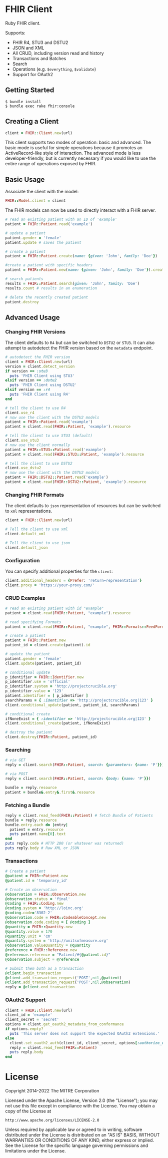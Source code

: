 # FHIR Client

Ruby FHIR client.

Supports:
* FHIR R4, STU3 and DSTU2
* JSON and XML
* All CRUD, including version read and history
* Transactions and Batches
* Search
* Operations (e.g. `$everything`, `$validate`)
* Support for OAuth2

## Getting Started

    $ bundle install
    $ bundle exec rake fhir:console

## Creating a Client
```ruby
client = FHIR::Client.new(url)
```

This client supports two modes of operation: basic and advanced.  The basic mode is useful for simple operations
because it promotes an ActiveRecord-like style of interaction.  The advanced mode is less developer-friendly, but is currently necessary if you would like to use the entire range of operations exposed by FHIR.

## Basic Usage

Associate the client with the model:

```ruby
FHIR::Model.client = client
```

The FHIR models can now be used to directly interact with a FHIR server.

```ruby
# read an existing patient with an ID of 'example'
patient = FHIR::Patient.read('example')

# update a patient
patient.gender = 'female'
patient.update # saves the patient

# create a patient
patient = FHIR::Patient.create(name: {given: 'John', family: 'Doe'})

#create a patient with specific headers
patient = FHIR::Patient.new(name: {given: 'John', family: 'Doe'}).create({Prefer: "return=representation"})

# search patients
results = FHIR::Patient.search(given: 'John', family: 'Doe')
results.count # results in an enumeration

# delete the recently created patient
patient.destroy
```

## Advanced Usage

### Changing FHIR Versions
The client defaults to `R4` but can be switched to `DSTU2` or `STU3`. It can also attempt to autodetect the FHIR version based on the `metadata` endpoint.

```ruby
# autodetect the FHIR version
client = FHIR::Client.new(url)
version = client.detect_version
if version == :stu3
  puts 'FHIR Client using STU3'
elsif version == :dstu2
  puts 'FHIR Client using DSTU2'
elsif version == :r4
  puts 'FHIR Client using R4'
end

# tell the client to use R4
client.use_r4
# now use the client with the DSTU2 models
patient = FHIR::Patient.read('example')
patient = client.read(FHIR::Patient, 'example').resource

# tell the client to use STU3 (default)
client.use_stu3
# now use the client normally
patient = FHIR::STU3::Patient.read('example')
patient = client.read(FHIR::STU3::Patient, 'example').resource

# tell the client to use DSTU2
client.use_dstu2
# now use the client with the DSTU2 models
patient = FHIR::DSTU2::Patient.read('example')
patient = client.read(FHIR::DSTU2::Patient, 'example').resource


```

### Changing FHIR Formats
The client defaults to `json` representation of resources but can be switched to `xml` representations.

```ruby
client = FHIR::Client.new(url)

# Tell the client to use xml
client.default_xml

# Tell the client to use json
client.default_json
```

### Configuration

You can specify additional properties for the `client`:

```ruby
client.additional_headers = {Prefer: 'return=representation'}
client.proxy = 'https://your-proxy.com/'
```

### CRUD Examples
```ruby
# read an existing patient with id "example"
patient = client.read(FHIR::Patient, "example").resource

# read specifying Formats
patient = client.read(FHIR::Patient, "example", FHIR::Formats::FeedFormat::FEED_JSON).resource

# create a patient
patient = FHIR::Patient.new
patient_id = client.create(patient).id

# update the patient
patient.gender = 'female'
client.update(patient, patient_id)

# conditional update
p_identifier = FHIR::Identifier.new
p_identifier.use = 'official'
p_identifier.system = 'http://projectcrucible.org'
p_identifier.value = '123'
patient.identifier = [ p_identifier ]
searchParams = { :identifier => 'http://projectcrucible.org|123' }
client.conditional_update(patient, patient_id, searchParams)

# conditional create
ifNoneExist = { :identifier => 'http://projectcrucible.org|123' }
client.conditional_create(patient, ifNoneExist)

# destroy the patient
client.destroy(FHIR::Patient, patient_id)
```

### Searching
```ruby
# via GET
reply = client.search(FHIR::Patient, search: {parameters: {name: 'P'}})

# via POST
reply = client.search(FHIR::Patient, search: {body: {name: 'P'}})

bundle = reply.resource
patient = bundle&.entry&.first&.resource
```

### Fetching a Bundle
```ruby
reply = client.read_feed(FHIR::Patient) # fetch Bundle of Patients
bundle = reply.resource
bundle.entry.each do |entry|
  patient = entry.resource
  puts patient.name[0].text
end
puts reply.code # HTTP 200 (or whatever was returned)
puts reply.body # Raw XML or JSON
```

### Transactions
```ruby
# Create a patient
@patient = FHIR::Patient.new
@patient.id = 'temporary_id'

# Create an observation
@observation = FHIR::Observation.new
@observation.status = 'final'
@coding = FHIR::Coding.new
@coding.system = 'http://loinc.org'
@coding.code='8302-2'
@observation.code = FHIR::CodeableConcept.new
@observation.code.coding = [ @coding ]
@quantity = FHIR::Quantity.new
@quantity.value = 170
@quantity.unit = 'cm'
@quantity.system = 'http://unitsofmeasure.org'
@observation.valueQuantity = @quantity
@reference = FHIR::Reference.new
@reference.reference = "Patient/#{@patient.id}"
@observation.subject = @reference

# Submit them both as a transaction
@client.begin_transaction
@client.add_transaction_request('POST',nil,@patient)
@client.add_transaction_request('POST',nil,@observation)
reply = @client.end_transaction
```

### OAuth2 Support
```ruby
client = FHIR::Client.new(url)
client_id = 'example'
client_secret = 'secret'
options = client.get_oauth2_metadata_from_conformance
if options.empty?
  puts 'This server does not support the expected OAuth2 extensions.'
else
  client.set_oauth2_auth(client_id, client_secret, options[:authorize_url] ,options[:token_url], options[:site])
  reply = client.read_feed(FHIR::Patient)
  puts reply.body
end
```

# License

Copyright 2014-2022 The MITRE Corporation

Licensed under the Apache License, Version 2.0 (the "License");
you may not use this file except in compliance with the License.
You may obtain a copy of the License at

    http://www.apache.org/licenses/LICENSE-2.0

Unless required by applicable law or agreed to in writing, software
distributed under the License is distributed on an "AS IS" BASIS,
WITHOUT WARRANTIES OR CONDITIONS OF ANY KIND, either express or implied.
See the License for the specific language governing permissions and
limitations under the License.
